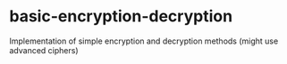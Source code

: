 # basic-encryption-decryption
Implementation of simple encryption and decryption methods (might use advanced ciphers)
